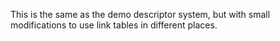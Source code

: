 This is the same as the demo descriptor system, but with small modifications to use link tables in different places.

